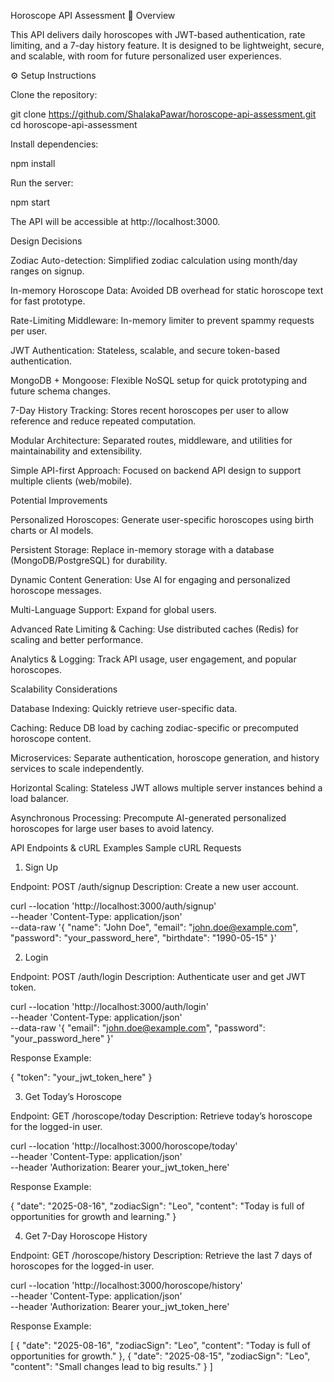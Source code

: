 Horoscope API Assessment
🌟 Overview

This API delivers daily horoscopes with JWT-based authentication, rate limiting, and a 7-day history feature. It is designed to be lightweight, secure, and scalable, with room for future personalized user experiences.

⚙️ Setup Instructions

Clone the repository:

git clone https://github.com/ShalakaPawar/horoscope-api-assessment.git
cd horoscope-api-assessment


Install dependencies:

npm install


Run the server:

npm start


The API will be accessible at http://localhost:3000.

Design Decisions

Zodiac Auto-detection: Simplified zodiac calculation using month/day ranges on signup.

In-memory Horoscope Data: Avoided DB overhead for static horoscope text for fast prototype.

Rate-Limiting Middleware: In-memory limiter to prevent spammy requests per user.

JWT Authentication: Stateless, scalable, and secure token-based authentication.

MongoDB + Mongoose: Flexible NoSQL setup for quick prototyping and future schema changes.

7-Day History Tracking: Stores recent horoscopes per user to allow reference and reduce repeated computation.

Modular Architecture: Separated routes, middleware, and utilities for maintainability and extensibility.

Simple API-first Approach: Focused on backend API design to support multiple clients (web/mobile).


Potential Improvements

Personalized Horoscopes: Generate user-specific horoscopes using birth charts or AI models.

Persistent Storage: Replace in-memory storage with a database (MongoDB/PostgreSQL) for durability.

Dynamic Content Generation: Use AI for engaging and personalized horoscope messages.

Multi-Language Support: Expand for global users.

Advanced Rate Limiting & Caching: Use distributed caches (Redis) for scaling and better performance.

Analytics & Logging: Track API usage, user engagement, and popular horoscopes.

Scalability Considerations

Database Indexing: Quickly retrieve user-specific data.

Caching: Reduce DB load by caching zodiac-specific or precomputed horoscope content.

Microservices: Separate authentication, horoscope generation, and history services to scale independently.

Horizontal Scaling: Stateless JWT allows multiple server instances behind a load balancer.

Asynchronous Processing: Precompute AI-generated personalized horoscopes for large user bases to avoid latency.


API Endpoints & cURL Examples
Sample cURL Requests
1. Sign Up

Endpoint: POST /auth/signup
Description: Create a new user account.

curl --location 'http://localhost:3000/auth/signup' \
--header 'Content-Type: application/json' \
--data-raw '{
  "name": "John Doe",
  "email": "john.doe@example.com",
  "password": "your_password_here",
  "birthdate": "1990-05-15"
}'

2. Login

Endpoint: POST /auth/login
Description: Authenticate user and get JWT token.

curl --location 'http://localhost:3000/auth/login' \
--header 'Content-Type: application/json' \
--data-raw '{
  "email": "john.doe@example.com",
  "password": "your_password_here"
}'


Response Example:

{
  "token": "your_jwt_token_here"
}

3. Get Today’s Horoscope

Endpoint: GET /horoscope/today
Description: Retrieve today’s horoscope for the logged-in user.

curl --location 'http://localhost:3000/horoscope/today' \
--header 'Content-Type: application/json' \
--header 'Authorization: Bearer your_jwt_token_here'


Response Example:

{
  "date": "2025-08-16",
  "zodiacSign": "Leo",
  "content": "Today is full of opportunities for growth and learning."
}

4. Get 7-Day Horoscope History

Endpoint: GET /horoscope/history
Description: Retrieve the last 7 days of horoscopes for the logged-in user.

curl --location 'http://localhost:3000/horoscope/history' \
--header 'Content-Type: application/json' \
--header 'Authorization: Bearer your_jwt_token_here'


Response Example:

[
  {
    "date": "2025-08-16",
    "zodiacSign": "Leo",
    "content": "Today is full of opportunities for growth."
  },
  {
    "date": "2025-08-15",
    "zodiacSign": "Leo",
    "content": "Small changes lead to big results."
  }
]

